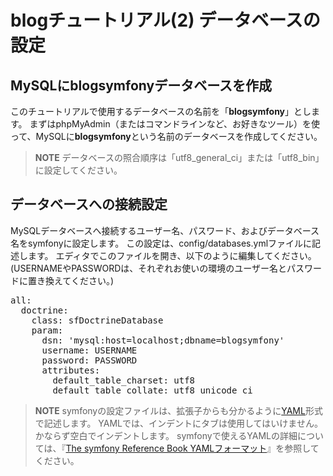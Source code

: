 blogチュートリアル(2) データベースの設定
========================================

MySQLにblogsymfonyデータベースを作成
------------------------------------

このチュートリアルで使用するデータベースの名前を「**blogsymfony**」とします。
まずはphpMyAdmin（またはコマンドラインなど、お好きなツール）を使って、MySQLに**blogsymfony**という名前のデータベースを作成してください。

> **NOTE**
> データベースの照合順序は「utf8_general_ci」または「utf8_bin」に設定してください。


データベースへの接続設定
------------------------

MySQLデータベースへ接続するユーザー名、パスワード、およびデータベース名をsymfonyに設定します。
この設定は、config/databases.ymlファイルに記述します。
エディタでこのファイルを開き、以下のように編集してください。
(USERNAMEやPASSWORDは、それぞれお使いの環境のユーザー名とパスワードに置き換えてください。)

<pre>
all:
  doctrine:
    class: sfDoctrineDatabase
    param:
      dsn: 'mysql:host=localhost;dbname=blogsymfony'
      username: USERNAME
      password: PASSWORD
      attributes:
        default_table_charset: utf8
        default_table_collate: utf8_unicode_ci
</pre>

> **NOTE**
> symfonyの設定ファイルは、拡張子からも分かるように[YAML](http://ja.wikipedia.org/wiki/YAML)形式で記述します。
> YAMLでは、インデントにタブは使用してはいけません。かならず空白でインデントします。
> symfonyで使えるYAMLの詳細については、『[The symfony Reference Book YAMLフォーマット](http://www.symfony-project.org/reference/1_4/ja/02-YAML)』を参照してください。
